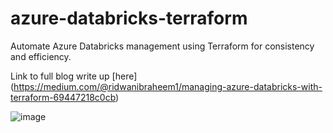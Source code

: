 # azure-databricks-terraform

Automate Azure Databricks management using Terraform for consistency and efficiency.

Link to full blog write up [here] (https://medium.com/@ridwanibraheem1/managing-azure-databricks-with-terraform-69447218c0cb) 

 ![image](https://github.com/user-attachments/assets/24ad7ecf-d47e-4f4b-a414-e1e8d1f9a973)
